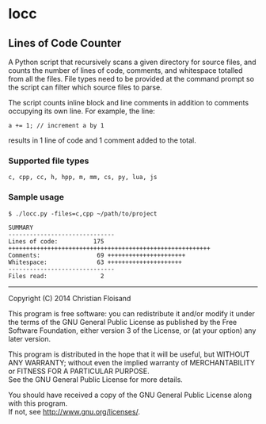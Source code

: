 # locc #

## Lines of Code Counter ##

A Python script that recursively scans a given directory for source files, and counts 
the number of lines of code, comments, and whitespace totalled from all the files. File 
types need to be provided at the command prompt so the script can filter which source 
files to parse.  

The script counts inline block and line comments in addition to comments occupying 
its own line. For example, the line:

	a += 1; // increment a by 1
results in 1 line of code and 1 comment added to the total.

### Supported file types ###

	c, cpp, cc, h, hpp, m, mm, cs, py, lua, js

### Sample usage ###

	$ ./locc.py -files=c,cpp ~/path/to/project
	
	SUMMARY
	------------------------------
	Lines of code:          175 +++++++++++++++++++++++++++++++++++++++++++++++++++++++++
	Comments:                69 ++++++++++++++++++++++
	Whitespace:              63 +++++++++++++++++++++
	------------------------------
	Files read:               2
	
---

Copyright (C) 2014 Christian Floisand

This program is free software: you can redistribute it and/or modify it under the terms 
of the GNU General Public License as published by the Free Software Foundation, either 
version 3 of the License, or (at your option) any later version.

This program is distributed in the hope that it will be useful, but WITHOUT ANY WARRANTY; 
without even the implied warranty of MERCHANTABILITY or FITNESS FOR A PARTICULAR PURPOSE.  
See the  GNU General Public License for more details.

You should have received a copy of the GNU General Public License along with this program.  
If not, see <http://www.gnu.org/licenses/>.